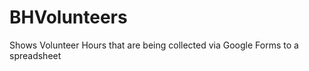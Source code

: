 BHVolunteers
============

Shows Volunteer Hours that are being collected via Google Forms to a spreadsheet
